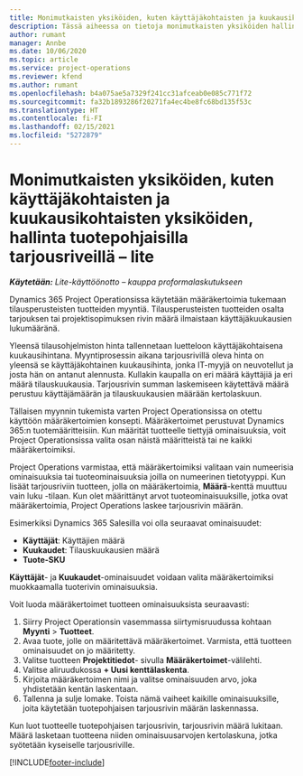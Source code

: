 ```yaml
---
title: Monimutkaisten yksiköiden, kuten käyttäjäkohtaisten ja kuukausikohtaisten yksiköiden, hallinta tuotepohjaisilla tarjousriveillä – lite
description: Tässä aiheessa on tietoja monimutkaisten yksiköiden hallinnasta tuotepohjaisilla tarjousriveillä
author: rumant
manager: Annbe
ms.date: 10/06/2020
ms.topic: article
ms.service: project-operations
ms.reviewer: kfend
ms.author: rumant
ms.openlocfilehash: b4a075ae5a7329f241cc31afceab0e085c771f72
ms.sourcegitcommit: fa32b1893286f20271fa4ec4be8fc68bd135f53c
ms.translationtype: HT
ms.contentlocale: fi-FI
ms.lasthandoff: 02/15/2021
ms.locfileid: "5272879"
---
```

# <a name="managing-complex-units-such-as-per-user-per-month-for-product-based-quote-lines---lite"></a>Monimutkaisten yksiköiden, kuten käyttäjäkohtaisten ja kuukausikohtaisten yksiköiden, hallinta tuotepohjaisilla tarjousriveillä – lite

_**Käytetään:** Lite-käyttöönotto – kauppa proformalaskutukseen_

Dynamics 365 Project Operationsissa käytetään määräkertoimia tukemaan tilausperusteisten tuotteiden myyntiä. Tilausperusteisten tuotteiden osalta tarjouksen tai projektisopimuksen rivin määrä ilmaistaan käyttäjäkuukausien lukumääränä.

Yleensä tilausohjelmiston hinta tallennetaan luetteloon käyttäjäkohtaisena kuukausihintana. Myyntiprosessin aikana tarjousrivillä oleva hinta on yleensä se käyttäjäkohtainen kuukausihinta, jonka IT-myyjä on neuvotellut ja josta hän on antanut alennusta. Kullakin kaupalla on eri määrä käyttäjiä ja eri määrä tilauskuukausia. Tarjousrivin summan laskemiseen käytettävä määrä perustuu käyttäjämäärän ja tilauskuukausien määrään kertolaskuun.

Tällaisen myynnin tukemista varten Project Operationsissa on otettu käyttöön määräkertoimien konsepti. Määräkertoimet perustuvat Dynamics 365:n tuotemääritteisiin. Kun määrität tuotteelle tiettyjä ominaisuuksia, voit Project Operationsissa valita osan näistä määritteistä tai ne kaikki määräkertoimiksi.

Project Operations varmistaa, että määräkertoimiksi valitaan vain numeerisia ominaisuuksia tai tuoteominaisuuksia joilla on numeerinen tietotyyppi. Kun lisäät tarjousriviin tuotteen, jolla on määräkertoimia, **Määrä**-kenttä muuttuu vain luku -tilaan. Kun olet määrittänyt arvot tuoteominaisuuksille, jotka ovat määräkertoimia, Project Operations laskee tarjousrivin määrän.

Esimerkiksi Dynamics 365 Salesilla voi olla seuraavat ominaisuudet:

- **Käyttäjät**: Käyttäjien määrä
- **Kuukaudet**: Tilauskuukausien määrä
- **Tuote-SKU**

**Käyttäjät**- ja **Kuukaudet**-ominaisuudet voidaan valita määräkertoimiksi muokkaamalla tuoterivin ominaisuuksia.

Voit luoda määräkertoimet tuotteen ominaisuuksista seuraavasti:

1. Siirry Project Operationsin vasemmassa siirtymisruudussa kohtaan **Myynti** > **Tuotteet**.
2. Avaa tuote, jolle on määritettävä määräkertoimet. Varmista, että tuotteen ominaisuudet on jo määritetty.
3. Valitse tuotteen **Projektitiedot**- sivulla **Määräkertoimet**-välilehti.
4. Valitse aliruudukossa **+ Uusi kenttälaskenta**.
5. Kirjoita määräkertoimen nimi ja valitse ominaisuuden arvo, joka yhdistetään kentän laskentaan.
6. Tallenna ja sulje lomake. Toista nämä vaiheet kaikille ominaisuuksille, joita käytetään tuotepohjaisen tarjousrivin määrän laskennassa.

Kun luot tuotteelle tuotepohjaisen tarjousrivin, tarjousrivin määrä lukitaan. Määrä lasketaan tuotteena niiden ominaisuusarvojen kertolaskuna, jotka syötetään kyseiselle tarjousriville.


[!INCLUDE[footer-include](../../includes/footer-banner.md)]